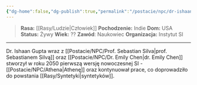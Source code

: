 ```yaml
---
{"dg-home":false,"dg-publish":true,"permalink":"/postacie/npc/dr-ishaan-gupta/","dgPassFrontmatter":true}
---
```


> **Rasa:** [[Rasy/Ludzie\|Człowiek]]
> **Pochodzenie:** Indie
> **Dom:** USA
> **Status:** Żywy
> **Wiek:** ??
> **Zawód**: Naukowiec
> **Organizacja:** Instytut SI

---

Dr. Ishaan Gupta wraz z  [[Postacie/NPC/Prof. Sebastian Silva\|prof. Sebastianem Silvą]] oraz [[Postacie/NPC/Dr. Emily Chen\|dr. Emily Chen]] stworzył w roku 2050 pierwszą wersję nowoczesnej SI - [[Postacie/NPC/Athena\|Athenę]] oraz kontynuował prace, co doprowadziło do powstania [[Rasy/Syntetyki\|syntetyków]].